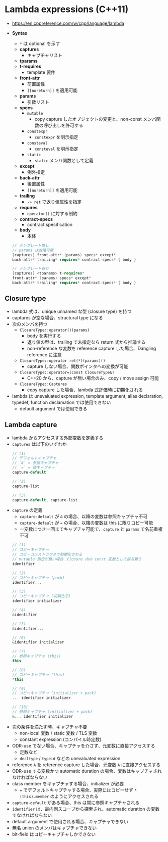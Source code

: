 
# Lambda expressions (C++11)
- <https://en.cppreference.com/w/cpp/language/lambda>
- **Syntax**
  - `*` は optional を示す
  - **captures**
    - キャプチャリスト
  - **tparams**
  - **t-requires**
    - template 要件
  - **front-attr**
    - 前置属性
    - `[[noreturn]]` を適用可能
  - **params**
    - 引数リスト
  - **specs**
    - `mutable`
      - copy capture したオブジェクトの変更と、non-const メンバ関数の呼び出しを許可する
    - `constexpr`
      - `constexpr` を明示指定
    - `consteval`
      - `consteval` を明示指定
    - `static`
      - `static` メンバ関数として定義
  - **except**
    - 例外指定
  - **back-attr**
    - 後置属性
    - `[[noreturn]]` を適用可能
  - **trailing**
    - `-> ret` で返り値属性を指定
  - **requires**
    - `operator()` に対する制約
  - **contract-specs**
    - contract specification
  - **body**
    - 本体

  ```C++
  // テンプレート無し
  // params は省略可能
  [captures] front-attr* (params) specs* except*
  back-attr* trailing* requires* contract-specs* { body }

  // テンプレート有り
  [captures] <tparams> t-requires*
  front-attr* (params) specs* except*
  back-attr* trailing* requires* contract-specs* { body }
  ```


## Closure type
- lambda 式は、unique unnamed な型 (closure type) を持つ
- captures が空な場合、structural type になる
- 次のメンバを持つ
  - `ClosureType::operator()(params)`
    - body を実行する
    - 返り値の型は、trailing で未指定なら return 式から推論する
    - non-reference な変数を reference capture した場合、Dangling reference に注意
  - `ClosureType::operator ret(*)(params)()`
    - capture しない場合、関数ポインタへの変換が可能
  - `ClosureType::operator=(const ClosureType&)`
    - C++20 から、capture が無い場合のみ、copy / move assign 可能
  - `ClosureType::Captures`
    - copy capture した場合、lambda 式評価時に初期化される
- lambda は unevaluated expression, template argument, alias declaration, typedef, function declamation では使用できない
  - default argument では使用できる


## Lambda capture
- lambda からアクセスする外部変数を定義する
- `captures` は以下のいずれか
  ```C++
  // (1)
  // デフォルトキャプチャ
  // `&` = 参照キャプチャ
  // `=` = 値キャプチャ
  capture-default

  // (2)
  capture-list

  // (3)
  capture-default, capture-list
  ```
- `capture` の定義
  - `capture-default` が `&` の場合、以降の変数は参照キャプチャ不可
  - `capture-default` が `=` の場合、以降の変数は this に限りコピー可能
  - 一変数につき一回までキャプチャ可能で、`capture` と `params` で名前重複不可
  ```C++
  // (1)
  // コピーキャプチャ
  // コピーコンストラクタで初期化される
  // mutable 指定が無い場合、Closure 内の const 変数として振る舞う
  identifier

  // (2)
  // コピーキャプチャ (pack)
  identifier...

  // (3)
  // コピーキャプチャ (初期化子)
  identifier initializer

  // (4)
  &identifier

  // (5)
  &identifier...

  // (6)
  &identifier initializer

  // (7)
  // 参照キャプチャ (this)
  this

  // (8)
  // コピーキャプチャ (this)
  *this

  // (9)
  // コピーキャプチャ (initializer + pack)
  ... identifier initializer

  // (10)
  // 参照キャプチャ (initializer + pack)
  &... identifier initializer
  ```
- 次の条件を満たす時、キャプチャ不要
  - non-local 変数 / static 変数 / TLS 変数
  - constant expression (コンパイル時定数)
- ODR-use でない場合、キャプチャを介さず、元変数に直接アクセスする
  - 定数など
  - `decltype` / `typeid` などの unevaluated expression
- reference `A` を reference capture した場合、元変数 `A` に直接アクセスする
- ODR-use する変数かつ automatic duration の場合、変数はキャプチャされなければならない
- class member をキャプチャする場合、initializer が必要
  - `=` でデフォルトキャプチャする場合、実際にはコピーせず `*(this).member` のようにアクセスされる
- `capture-default` がある場合、this は常に参照キャプチャされる
- `identifier` は、最内側スコープから探索され、automatic duration の変数でなければならない
- default argument で使用される場合、キャプチャできない
- 無名 union のメンバはキャプチャできない
- bit-field はコピーキャプチャしかできない
